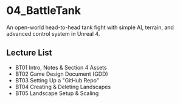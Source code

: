 # 04_BattleTank
An open-world head-to-head tank fight with simple AI, terrain, and advanced control system in Unreal 4.

## Lecture List
* BT01 Intro, Notes & Section 4 Assets
* BT02 Game Design Document (GDD)
* BT03 Setting Up a "GitHub Repo"
* BT04 Creating & Deleting Landscapes
* BT05 Landscape Setup & Scaling
